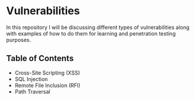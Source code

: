# Vulnerabilities
In this repository I will be discussing different types of vulnerabilities along with examples of how to do them for learning and penetration testing purposes. 

## Table of Contents
- Cross-Site Scripting (XSS)
- SQL Injection
- Remote File Inclusion (RFI)
- Path Traversal
